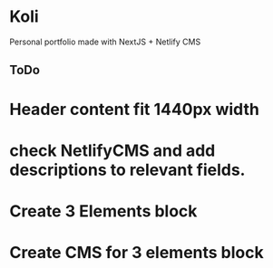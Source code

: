 # Koli
Personal portfolio made with NextJS + Netlify CMS


## ToDo

# Header content fit 1440px width
# check NetlifyCMS and add descriptions to relevant fields.
# Create 3 Elements block
# Create CMS for 3 elements block
